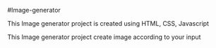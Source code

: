 #Image-generator
<br>
<p>This Image generator project is created using HTML, CSS, Javascript</p>
<p>This Image generator project create image according to your input </p>